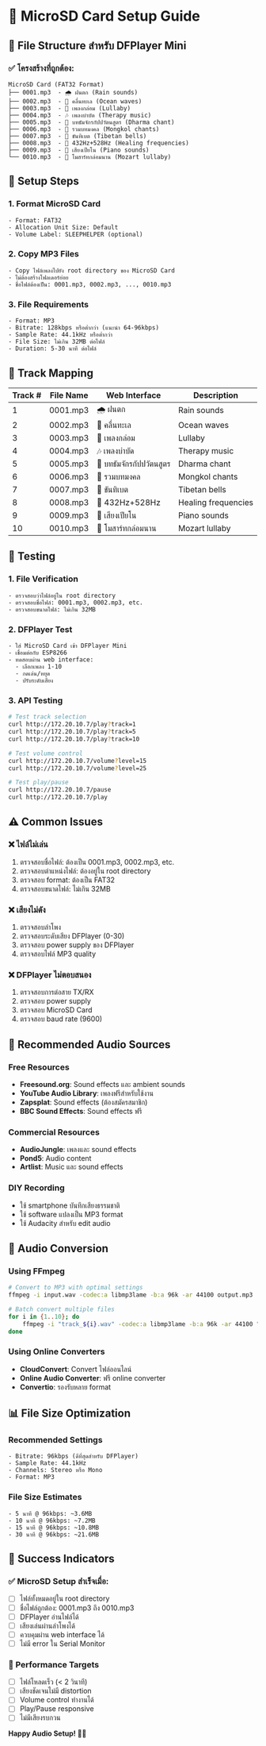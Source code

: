 # 🎵 MicroSD Card Setup Guide

## 📁 File Structure สำหรับ DFPlayer Mini

### ✅ โครงสร้างที่ถูกต้อง:
```
MicroSD Card (FAT32 Format)
├── 0001.mp3  - 🌧️ ฝนตก (Rain sounds)
├── 0002.mp3  - 🌊 คลื่นทะเล (Ocean waves)  
├── 0003.mp3  - 🎵 เพลงกล่อม (Lullaby)
├── 0004.mp3  - 🎶 เพลงบำบัด (Therapy music)
├── 0005.mp3  - 🙏 บทธัมจักรกัปปวัตนสูตร (Dharma chant)
├── 0006.mp3  - 📿 รวมบทมงคล (Mongkol chants)
├── 0007.mp3  - 🔔 ขันทิเบต (Tibetan bells)
├── 0008.mp3  - 🎯 432Hz+528Hz (Healing frequencies)
├── 0009.mp3  - 🎹 เสียงเปียโน (Piano sounds)
└── 0010.mp3  - 🎼 โมสาร์ทกล่อมนาน (Mozart lullaby)
```

## 🔧 Setup Steps

### 1. Format MicroSD Card
```
- Format: FAT32
- Allocation Unit Size: Default
- Volume Label: SLEEPHELPER (optional)
```

### 2. Copy MP3 Files
```
- Copy ไฟล์เพลงไปยัง root directory ของ MicroSD Card
- ไม่ต้องสร้างโฟลเดอร์ย่อย
- ชื่อไฟล์ต้องเป็น: 0001.mp3, 0002.mp3, ..., 0010.mp3
```

### 3. File Requirements
```
- Format: MP3
- Bitrate: 128kbps หรือต่ำกว่า (แนะนำ 64-96kbps)
- Sample Rate: 44.1kHz หรือต่ำกว่า
- File Size: ไม่เกิน 32MB ต่อไฟล์
- Duration: 5-30 นาที ต่อไฟล์
```

## 🎯 Track Mapping

| Track # | File Name | Web Interface | Description |
|---------|-----------|---------------|-------------|
| 1 | 0001.mp3 | 🌧️ ฝนตก | Rain sounds |
| 2 | 0002.mp3 | 🌊 คลื่นทะเล | Ocean waves |
| 3 | 0003.mp3 | 🎵 เพลงกล่อม | Lullaby |
| 4 | 0004.mp3 | 🎶 เพลงบำบัด | Therapy music |
| 5 | 0005.mp3 | 🙏 บทธัมจักรกัปปวัตนสูตร | Dharma chant |
| 6 | 0006.mp3 | 📿 รวมบทมงคล | Mongkol chants |
| 7 | 0007.mp3 | 🔔 ขันทิเบต | Tibetan bells |
| 8 | 0008.mp3 | 🎯 432Hz+528Hz | Healing frequencies |
| 9 | 0009.mp3 | 🎹 เสียงเปียโน | Piano sounds |
| 10 | 0010.mp3 | 🎼 โมสาร์ทกล่อมนาน | Mozart lullaby |

## 🧪 Testing

### 1. File Verification
```
- ตรวจสอบว่าไฟล์อยู่ใน root directory
- ตรวจสอบชื่อไฟล์: 0001.mp3, 0002.mp3, etc.
- ตรวจสอบขนาดไฟล์: ไม่เกิน 32MB
```

### 2. DFPlayer Test
```
- ใส่ MicroSD Card เข้า DFPlayer Mini
- เชื่อมต่อกับ ESP8266
- ทดสอบผ่าน web interface:
  - เลือกเพลง 1-10
  - กดเล่น/หยุด
  - ปรับระดับเสียง
```

### 3. API Testing
```bash
# Test track selection
curl http://172.20.10.7/play?track=1
curl http://172.20.10.7/play?track=5
curl http://172.20.10.7/play?track=10

# Test volume control
curl http://172.20.10.7/volume?level=15
curl http://172.20.10.7/volume?level=25

# Test play/pause
curl http://172.20.10.7/pause
curl http://172.20.10.7/play
```

## ⚠️ Common Issues

### ❌ ไฟล์ไม่เล่น
1. ตรวจสอบชื่อไฟล์: ต้องเป็น 0001.mp3, 0002.mp3, etc.
2. ตรวจสอบตำแหน่งไฟล์: ต้องอยู่ใน root directory
3. ตรวจสอบ format: ต้องเป็น FAT32
4. ตรวจสอบขนาดไฟล์: ไม่เกิน 32MB

### ❌ เสียงไม่ดัง
1. ตรวจสอบลำโพง
2. ตรวจสอบระดับเสียง DFPlayer (0-30)
3. ตรวจสอบ power supply ของ DFPlayer
4. ตรวจสอบไฟล์ MP3 quality

### ❌ DFPlayer ไม่ตอบสนอง
1. ตรวจสอบการต่อสาย TX/RX
2. ตรวจสอบ power supply
3. ตรวจสอบ MicroSD Card
4. ตรวจสอบ baud rate (9600)

## 🎵 Recommended Audio Sources

### Free Resources
- **Freesound.org**: Sound effects และ ambient sounds
- **YouTube Audio Library**: เพลงฟรีสำหรับใช้งาน
- **Zapsplat**: Sound effects (ต้องสมัครสมาชิก)
- **BBC Sound Effects**: Sound effects ฟรี

### Commercial Resources
- **AudioJungle**: เพลงและ sound effects
- **Pond5**: Audio content
- **Artlist**: Music และ sound effects

### DIY Recording
- ใช้ smartphone บันทึกเสียงธรรมชาติ
- ใช้ software แปลงเป็น MP3 format
- ใช้ Audacity สำหรับ edit audio

## 🔧 Audio Conversion

### Using FFmpeg
```bash
# Convert to MP3 with optimal settings
ffmpeg -i input.wav -codec:a libmp3lame -b:a 96k -ar 44100 output.mp3

# Batch convert multiple files
for i in {1..10}; do
    ffmpeg -i "track_${i}.wav" -codec:a libmp3lame -b:a 96k -ar 44100 "000${i}.mp3"
done
```

### Using Online Converters
- **CloudConvert**: Convert ไฟล์ออนไลน์
- **Online Audio Converter**: ฟรี online converter
- **Convertio**: รองรับหลาย format

## 📊 File Size Optimization

### Recommended Settings
```
- Bitrate: 96kbps (ดีที่สุดสำหรับ DFPlayer)
- Sample Rate: 44.1kHz
- Channels: Stereo หรือ Mono
- Format: MP3
```

### File Size Estimates
```
- 5 นาที @ 96kbps: ~3.6MB
- 10 นาที @ 96kbps: ~7.2MB  
- 15 นาที @ 96kbps: ~10.8MB
- 30 นาที @ 96kbps: ~21.6MB
```

## 🎉 Success Indicators

### ✅ MicroSD Setup สำเร็จเมื่อ:
- [ ] ไฟล์ทั้งหมดอยู่ใน root directory
- [ ] ชื่อไฟล์ถูกต้อง: 0001.mp3 ถึง 0010.mp3
- [ ] DFPlayer อ่านไฟล์ได้
- [ ] เสียงเล่นผ่านลำโพงได้
- [ ] ควบคุมผ่าน web interface ได้
- [ ] ไม่มี error ใน Serial Monitor

### 🎯 Performance Targets
- [ ] ไฟล์โหลดเร็ว (< 2 วินาที)
- [ ] เสียงชัดเจนไม่มี distortion
- [ ] Volume control ทำงานได้
- [ ] Play/Pause responsive
- [ ] ไม่มีเสียงรบกวน

**Happy Audio Setup! 🎵✨**

